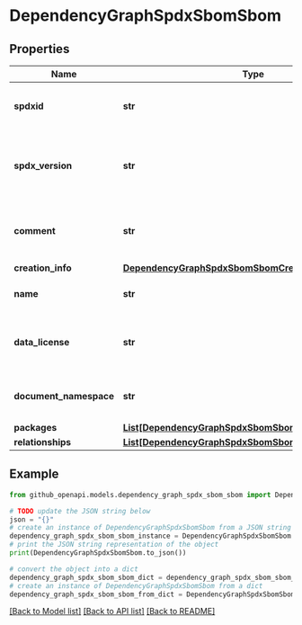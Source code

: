 # DependencyGraphSpdxSbomSbom


## Properties

Name | Type | Description | Notes
------------ | ------------- | ------------- | -------------
**spdxid** | **str** | The SPDX identifier for the SPDX document. | 
**spdx_version** | **str** | The version of the SPDX specification that this document conforms to. | 
**comment** | **str** | An optional comment about the SPDX document. | [optional] 
**creation_info** | [**DependencyGraphSpdxSbomSbomCreationInfo**](DependencyGraphSpdxSbomSbomCreationInfo.md) |  | 
**name** | **str** | The name of the SPDX document. | 
**data_license** | **str** | The license under which the SPDX document is licensed. | 
**document_namespace** | **str** | The namespace for the SPDX document. | 
**packages** | [**List[DependencyGraphSpdxSbomSbomPackagesInner]**](DependencyGraphSpdxSbomSbomPackagesInner.md) |  | 
**relationships** | [**List[DependencyGraphSpdxSbomSbomRelationshipsInner]**](DependencyGraphSpdxSbomSbomRelationshipsInner.md) |  | [optional] 

## Example

```python
from github_openapi.models.dependency_graph_spdx_sbom_sbom import DependencyGraphSpdxSbomSbom

# TODO update the JSON string below
json = "{}"
# create an instance of DependencyGraphSpdxSbomSbom from a JSON string
dependency_graph_spdx_sbom_sbom_instance = DependencyGraphSpdxSbomSbom.from_json(json)
# print the JSON string representation of the object
print(DependencyGraphSpdxSbomSbom.to_json())

# convert the object into a dict
dependency_graph_spdx_sbom_sbom_dict = dependency_graph_spdx_sbom_sbom_instance.to_dict()
# create an instance of DependencyGraphSpdxSbomSbom from a dict
dependency_graph_spdx_sbom_sbom_from_dict = DependencyGraphSpdxSbomSbom.from_dict(dependency_graph_spdx_sbom_sbom_dict)
```
[[Back to Model list]](../README.md#documentation-for-models) [[Back to API list]](../README.md#documentation-for-api-endpoints) [[Back to README]](../README.md)


